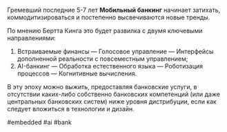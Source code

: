 
Гремевший последние 5-7 лет **Мобильный банкинг** начинает затихать, коммодитизироваться и постепенно высвечиваются новые тренды. 

По мнению Бертта Кинга это будет развилка с двумя ключевыми направлениями:
1. Встраиваемые финансы — Голосовое управление — Интерфейсы дополненной реальности с повсеместным управлением;
2. AI-банкинг — Обработка естественного языка — Роботизация процессов — Когнитивные вычисления.

В эту эпоху можно выжить, предоставляя банковские услуги, в отсутствии каких-либо собственно банковских компетенций (или даже центральных банковских систем) ниже уровня дистрибуции, если как следует вложиться в технологии и дизайн.

#embedded #ai #bank 

